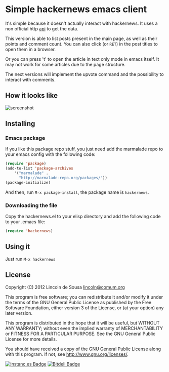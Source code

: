 # Simple hackernews emacs client

It's simple because it doesn't actually interact with hackernews. It
uses a non official http [api](http://api.ihackernews.com/page) to get
the data.

This version is able to list posts present in the main page, as well as
their points and comment count. You can also click (or `RET`) in the
post titles to open them in a browser. 

Or you can press 't' to open the article in text only mode in emacs itself. 
It may not work for some articles due to the page structure.

The next versions will implement the upvote command and the possibility
to interact with comments.

## How it looks like

![screenshot](https://raw.github.com/clarete/hackernews.el/master/Screenshot.png)

## Installing

### Emacs package

If you like this package repo stuff, you just need add the marmalade
repo to your emacs config with the following code:

```lisp
(require 'package)
(add-to-list 'package-archives 
    '("marmalade" .
      "http://marmalade-repo.org/packages/"))
(package-initialize)
```

And then, run `M-x package-install`, the package name is `hackernews`.

### Downloading the file

Copy the hackernews.el to your elisp directory and add the following
code to your .emacs file:

```lisp
(require 'hackernews)
```

## Using it

Just run `M-x hackernews`

## License

Copyright (C) 2012  Lincoln de Sousa <lincoln@comum.org>

This program is free software; you can redistribute it and/or modify
it under the terms of the GNU General Public License as published by
the Free Software Foundation, either version 3 of the License, or
(at your option) any later version.

This program is distributed in the hope that it will be useful,
but WITHOUT ANY WARRANTY; without even the implied warranty of
MERCHANTABILITY or FITNESS FOR A PARTICULAR PURPOSE.  See the
GNU General Public License for more details.

You should have received a copy of the GNU General Public License
along with this program.  If not, see <http://www.gnu.org/licenses/>.


[![instanc.es Badge](https://instanc.es/bin/clarete/hackernews.el.png)](http://instanc.es)
[![Bitdeli Badge](https://d2weczhvl823v0.cloudfront.net/clarete/hackernews.el/trend.png)](https://bitdeli.com/free "Bitdeli Badge")

